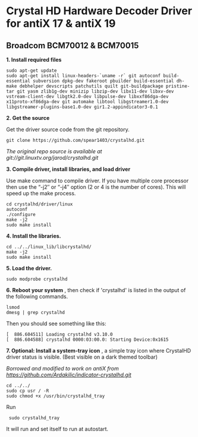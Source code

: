 # Crystal HD Hardware Decoder Driver for antiX 17 & antiX 19
## Broadcom BCM70012 & BCM70015

**1. Install required files**

    sudo apt-get update
    sudo apt-get install linux-headers-`uname -r` git autoconf build-essential subversion dpkg-dev fakeroot pbuilder build-essential dh-make debhelper devscripts patchutils quilt git-buildpackage pristine-tar git yasm zlib1g-dev minizip libzip-dev libx11-dev libxv-dev vstream-client-dev libgtk2.0-dev libpulse-dev libxxf86dga-dev x11proto-xf86dga-dev git automake libtool libgstreamer1.0-dev libgstreamer-plugins-base1.0-dev gir1.2-appindicator3-0.1 
    
**2. Get the source**

Get the driver source code from the git repository.

    git clone https://github.com/spear1403/crystalhd.git

_The original repo source is available at git://git.linuxtv.org/jarod/crystalhd.git_
    
**3. Compile driver, install libraries, and load driver**

Use make command to compile driver. If you have multiple core processor then use the “-j2″ or “-j4″ option (2 or 4 is the number of cores). This will speed up the make process.

    cd crystalhd/driver/linux
    autoconf
    ./configure
    make -j2
    sudo make install
    
**4. Install the libraries.**

    cd ../../linux_lib/libcrystalhd/
    make -j2
    sudo make install 
    
**5. Load the driver.**

    sudo modprobe crystalhd
    
**6. Reboot your system** , then check if 'crystalhd' is listed in the output of the following commands.

    lsmod
    dmesg | grep crystalhd
    
 Then you should see something like this:
 
    [  886.604511] Loading crystalhd v3.10.0
    [  886.604588] crystalhd 0000:03:00.0: Starting Device:0x1615
    
**7. Optional: Install a system-tray icon** , a simple tray icon where CrystalHD driver status is visible.
  (Best visible on a dark themed toolbar)

_Borrowed and modified to work on antiX from https://github.com/Ardakilic/indicator-crystalhd.git_
 
    cd ../../
    sudo cp usr / -R
    sudo chmod +x /usr/bin/crystalhd_tray
    
 Run 
 
     sudo crystalhd_tray
            
 It will run and set itself to run at autostart.
